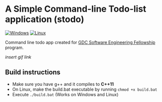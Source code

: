 # A Simple Command-line Todo-list application (stodo)
[![Windows](https://img.shields.io/static/v1?label=os&message=Windows&logo=microsoft&color=blue)]()
[![Linux](https://img.shields.io/static/v1?label=os&message=Linux&logo=linux&color=green)]()

Command line todo app created for [GDC Software Engineering Fellowship](https://fullstack.gdc.network/?utm_source=sendinblue&utm_campaign=GDC_-_Not_Selected&utm_medium=email) program.

*insert gif link*

## Build instructions
+ Make sure you have g++ and it compiles to **C++11**
+ On Linux, make the build.bat executable by running `chmod +x build.bat`
+ Execute `./build.bat` (Works on Windows and Linux)